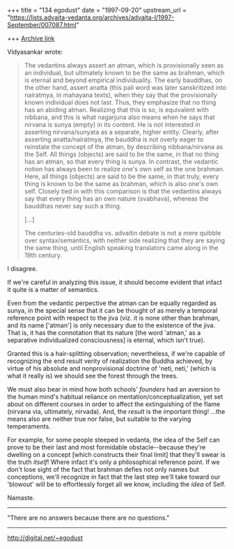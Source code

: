 +++
title = "134 egodust"
date = "1997-09-20"
upstream_url = "https://lists.advaita-vedanta.org/archives/advaita-l/1997-September/007087.html"

+++
[Archive link](https://lists.advaita-vedanta.org/archives/advaita-l/1997-September/007087.html)

Vidyasankar wrote:
>
> The vedantins always assert an atman, which is provisionally seen as an
> individual, but ultimately known to be the same as brahman, which is
> eternal and beyond empirical individuality. The early bauddhas, on the
> other hand, assert anatta (this pali word was later sanskritized into
> nairatmya, in mahayana texts), when they say that the provisionally known
> individual does not last. Thus, they emphasize that no thing has an
> abiding atman. Realizing that this is so, is equivalent with nibbana, and
> this is what nagarjuna also means when he says that nirvana is sunya
> (empty) in its content. He is not interested in asserting nirvana/sunyata
> as a separate, higher entity. Clearly, after asserting anatta/nairatmya,
> the bauddha is not overly eager to reinstate the concept of the atman, by
> describing nibbana/nirvana as the Self. All things (objects) are said to
> be the same, in that no thing has an atman, so that every thing is sunya.
> In contrast, the vedantic notion has always been to realize one's own self
> as the one brahman. Here, all things (objects) are said to be the same, in
> that truly, every thing is known to be the same as brahman, which is also
> one's own self. Closely tied in with this comparison is that the vedantins
> always say that every thing has an own nature (svabhava), whereas the
> bauddhas never say such a thing.
>
>  [...]
>
> The centuries-old bauddha vs. advaitin debate is not a mere
> quibble over syntax/semantics, with neither side realizing that they are
> saying the same thing, until English speaking translators came along in
> the 19th century.
>

I disagree.

If we're careful in analyzing this issue, it should become evident
that infact it quite is a matter of semantics.

Even from the vedantic perpective the atman can be equally regarded
as sunya, in the special sense that it can be thought of as merely
a temporal reference point with respect to the jiva (viz. it is
none other than brahman, and its name ['atman'] is only necessary
due to the existence of the jiva.  That is, it has the connotation
that its nature [the word 'atman,' as a separative individualized
consciousness] is eternal, which isn't true).

Granted this is a hair-splitting observation; nevertheless, if we're
capable of recognizing the end result verity of realization the Buddha
achieved, by virtue of his absolute and nonprovisional doctrine of
'neti, neti,' (which is what it really is) we should see the forest
through the trees.

We must also bear in mind how both schools' *founders* had an aversion
to the human mind's habitual reliance on mentation/conceptualization,
yet set about on different courses in order to affect the extinguishing
of the flame (nirvana via, ultimately, nirvada).  And, the *result* is
the important thing! ...the means also are neither true nor false, but
suitable to the varying temperaments.

For example, for some people steeped in vedanta, the idea of the Self
can prove to be their last and most formidable obstacle--because they're
dwelling on a concept [which constructs their final limit] that they'll
swear is the truth *itself*!  Where infact it's only a philosophical
reference point.  If we don't lose sight of the fact that brahman defies
not only names but conceptions, we'll recognize in fact that the last
step we'll take toward our 'blowout' will be to effortlessly forget all
we know, including the *idea* of Self.


Namaste.


_______________________

"There are no answers
       because
there are no questions."
_______________________

http://digital.net/~egodust

